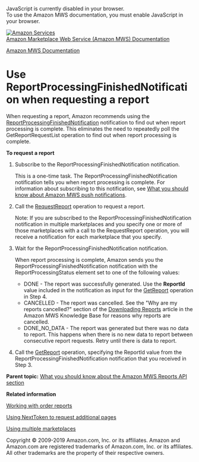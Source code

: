 <div id="MWSDX_noscript">

JavaScript is currently disabled in your browser.  
To use the Amazon MWS documentation, you must enable JavaScript in your
browser.

</div>

<div id="MWSDX_divtop">

[![Amazon
Services](https://images-na.ssl-images-amazon.com/images/G/08/mwsportal/fr_FR/amazonservices.gif
"Amazon Services")](http://services.amazon.fr)  
<span id="MWSDX_titlebar">[Amazon Marketplace Web Service (Amazon MWS)
Documentation](https://developer.amazonservices.fr/gp/mws/docs.html)</span>

</div>

<div id="MWSDX_divbottom">

<div id="MWSDX_divleft">

<div id="MWSDX_toc">

</div>

</div>

<div id="MWSDX_divright">

<div id="MWSDX_content">

<span id="MWSDX_breadcrumbs">[Amazon MWS
Documentation](https://developer.amazonservices.fr/gp/mws/docs.html)</span>

<div id="Reports_UseReportProcessingFinished" class="nested0">

# Use ReportProcessingFinishedNotification when requesting a report

<div class="body">

When requesting a report, Amazon recommends using the
[ReportProcessingFinishedNotification](../notifications/Notifications_ReportProcessingFinishedNotification.md)
notification to find out when report processing is complete. This
eliminates the need to repeatedly poll the
<span class="keyword apiname">GetReportRequestList</span> operation to
find out when report processing is complete.

**To request a report**

1.  Subscribe to the
    <span class="keyword parmname">ReportProcessingFinishedNotification</span>
    notification.
    
    This is a one-time task. The
    <span class="keyword parmname">ReportProcessingFinishedNotification</span>
    notification tells you when report processing is complete. For
    information about subscribing to this notification, see [What you
    should know about Amazon MWS push
    notifications](../notifications/Notifications_Overview.md).

2.  Call the [RequestReport](../reports/Reports_RequestReport.md)
    operation to request a report.
    
    <div class="note note">
    
    <span class="notetitle">Note:</span> If you are subscribed to the
    <span class="keyword parmname">ReportProcessingFinishedNotification</span>
    notification in multiple marketplaces and you specify one or more of
    those marketplaces with a call to the
    <span class="keyword apiname">RequestReport</span> operation, you
    will receive a notification for each marketplace that you specify.
    
    </div>

3.  Wait for the
    <span class="keyword parmname">ReportProcessingFinishedNotification</span>
    notification.
    
    When report processing is complete, Amazon sends you the
    <span class="keyword parmname">ReportProcessingFinishedNotification</span>
    notification with the
    <span class="keyword parmname">ReportProcessingStatus</span> element
    set to one of the following values:
    
      - DONE - The report was successfully generated. Use the
        **ReportId** value included in the notification as input for the
        [GetReport](../reports/Reports_GetReport.md) operation in Step
        4.
      - CANCELLED - The report was cancelled. See the "Why are my
        reports cancelled?" section of the [Downloading
        Reports](https://sellercentral.amazon.com/forums/t/downloading-reports/185371)
        article in the <span class="ph">Amazon MWS</span> Knowledge Base
        for reasons why reports are cancelled.
      - DONE\_NO\_DATA - The report was generated but there was no data
        to report. This happens when there is no new data to report
        between consecutive report requests. Retry until there is data
        to report.

4.  Call the [GetReport](../reports/Reports_GetReport.md) operation,
    specifying the <span class="keyword parmname">ReportId</span> value
    from the
    <span class="keyword parmname">ReportProcessingFinishedNotification</span>
    notification that you received in Step 3.

</div>

<div class="related-links">

<div class="familylinks">

<div class="parentlink">

**Parent topic:** [What you should know about the Amazon MWS Reports API
section](../reports/Reports_Overview.md)

</div>

</div>

<div class="relinfo">

**Related information**  

<div>

[Working with order
reports](../reports/Reports_WorkingWithOrderReports.html "Describes how to schedule and manage order reports.")

</div>

<div>

[Using NextToken to request additional
pages](../reports/Reports_UsingNextToken.html "Describes how to use the NextToken to receive more response elements than the maximum number of response elements allowed by an operation.")

</div>

<div>

[Using multiple
marketplaces](../reports/Reports_UsingMultipleMarketplaces.html "Describes the best practices to follow when you are registered to sell in multiple marketplaces.")

</div>

</div>

</div>

</div>

<div id="MWSDX_footer">

Copyright © 2009-2019 Amazon.com, Inc. or its affiliates. Amazon and
Amazon.com are registered trademarks of Amazon.com, Inc. or its
affiliates. All other trademarks are the property of their respective
owners.

</div>

</div>

</div>

<div style="clear: both;">

</div>

</div>
